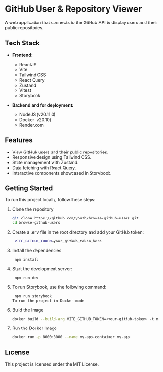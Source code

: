 # GitHub User & Repository Viewer

A web application that connects to the GitHub API to display users and their public repositories.

## Tech Stack

- **Frontend:**

  - ReactJS
  - Vite
  - Tailwind CSS
  - React Query
  - Zustand
  - Vitest
  - Storybook

- **Backend and for deployment:**
  - NodeJS (v20.11.0)
  - Docker (v20.10)
  - Render.com

## Features

- View GitHub users and their public repositories.
- Responsive design using Tailwind CSS.
- State management with Zustand.
- Data fetching with React Query.
- Interactive components showcased in Storybook.

## Getting Started

To run this project locally, follow these steps:

1. Clone the repository:
   ```bash
   git clone https://github.com/you3h/browse-github-users.git
   cd browse-github-users
   ```
2. Create a .env file in the root directory and add your GitHub token:
   ```bash
    VITE_GITHUB_TOKEN=your_github_token_here
   ```
3. Install the dependencies
   ```bash
    npm install
   ```
4. Start the development server:
   ```bash
    npm run dev
   ```
5. To run Storybook, use the following command:

   ```bash
    npm run storybook
   To run the project in Docker mode

   ```

6. Build the Image
   ```bash
   docker build --build-arg VITE_GITHUB_TOKEN=<your-github-token> -t my-app .
   ```
7. Run the Docker Image
   ```bash
   docker run -p 8000:8000 --name my-app-container my-app
   ```

## License

This project is licensed under the MIT License.
